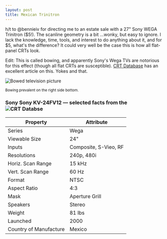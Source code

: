 ```yaml
---
layout: post
title: Mexican Trinitron
---
```


h/t to @bennieiv for directing me to an estate sale with a 27" Sony WEGA Trinitron ($5!). The scanline geometry is a bit ...wonky, but easy to ignore. I lack the knowledge, time, tools, and interest to do anything about it, and for $5, what's the difference? It could very well be the case this is how all flat-panel CRTs look. 

Edit: This is called bowing, and apparently Sony's Wega TVs are notorious for this effect (though all flat CRTs are susceptible). [CRT Database](https://crtdatabase.com/faq/adjusting-the-yoke-on-a-flat-crt-to-fix-bowing) has an excellent article on this. Yokes and that.

![Bowed television picture](https://belmead.github.io/blog/images/tv-bowed-image-mgs.jpg "Bowed television picture")

<sup>Bowing prevalent on the right side bottom.</sup>

### Sony Sony KV-24FV12 — selected facts from the ![CRT Databse](https://crtdatabase.com/crts/sony/sony-kv-24fv12 "CRT Database")
|Property |Attribute|
|---------|---------|
|Series |Wega       |
|Viewable Size  |24"      |
|Inputs |Composite,  S-Vieo, RF |
|Resolutions | 240p, 480i|
|Horiz. Scan Range| 15 kHz|
|Vert. Scan Range| 60 Hz|
|Format| NTSC|
|Aspect Ratio| 4:3|
|Mask |Aperture Grill|
|Speakers|Stereo|
|Weight|81 lbs|
|Launched|2000|
|Country of Manufacture|Mexico|
